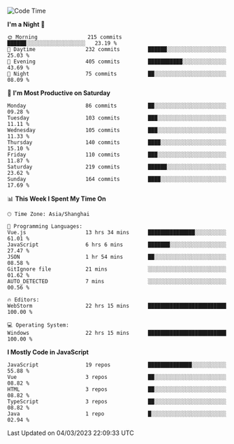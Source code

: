 <!--START_SECTION:waka-->
![Code Time](http://img.shields.io/badge/Code%20Time-2%2C130%20hrs%2048%20mins-blue)

**I'm a Night 🦉** 

```text
🌞 Morning                215 commits         ██████░░░░░░░░░░░░░░░░░░░   23.19 % 
🌆 Daytime                232 commits         ██████░░░░░░░░░░░░░░░░░░░   25.03 % 
🌃 Evening                405 commits         ███████████░░░░░░░░░░░░░░   43.69 % 
🌙 Night                  75 commits          ██░░░░░░░░░░░░░░░░░░░░░░░   08.09 % 
```
📅 **I'm Most Productive on Saturday** 

```text
Monday                   86 commits          ██░░░░░░░░░░░░░░░░░░░░░░░   09.28 % 
Tuesday                  103 commits         ███░░░░░░░░░░░░░░░░░░░░░░   11.11 % 
Wednesday                105 commits         ███░░░░░░░░░░░░░░░░░░░░░░   11.33 % 
Thursday                 140 commits         ████░░░░░░░░░░░░░░░░░░░░░   15.10 % 
Friday                   110 commits         ███░░░░░░░░░░░░░░░░░░░░░░   11.87 % 
Saturday                 219 commits         ██████░░░░░░░░░░░░░░░░░░░   23.62 % 
Sunday                   164 commits         ████░░░░░░░░░░░░░░░░░░░░░   17.69 % 
```


📊 **This Week I Spent My Time On** 

```text
🕑︎ Time Zone: Asia/Shanghai

💬 Programming Languages: 
Vue.js                   13 hrs 34 mins      ███████████████░░░░░░░░░░   61.01 % 
JavaScript               6 hrs 6 mins        ███████░░░░░░░░░░░░░░░░░░   27.47 % 
JSON                     1 hr 54 mins        ██░░░░░░░░░░░░░░░░░░░░░░░   08.58 % 
GitIgnore file           21 mins             ░░░░░░░░░░░░░░░░░░░░░░░░░   01.62 % 
AUTO_DETECTED            7 mins              ░░░░░░░░░░░░░░░░░░░░░░░░░   00.56 % 

🔥 Editors: 
WebStorm                 22 hrs 15 mins      █████████████████████████   100.00 % 

💻 Operating System: 
Windows                  22 hrs 15 mins      █████████████████████████   100.00 % 
```

**I Mostly Code in JavaScript** 

```text
JavaScript               19 repos            ██████████████░░░░░░░░░░░   55.88 % 
Vue                      3 repos             ██░░░░░░░░░░░░░░░░░░░░░░░   08.82 % 
HTML                     3 repos             ██░░░░░░░░░░░░░░░░░░░░░░░   08.82 % 
TypeScript               3 repos             ██░░░░░░░░░░░░░░░░░░░░░░░   08.82 % 
Java                     1 repo              █░░░░░░░░░░░░░░░░░░░░░░░░   02.94 % 
```




 Last Updated on 04/03/2023 22:09:33 UTC
<!--END_SECTION:waka-->

<!--
**likaiqiang/likaiqiang** is a ✨ _special_ ✨ repository because its `README.md` (this file) appears on your GitHub profile.

Here are some ideas to get you started:

- 🔭 I’m currently working on ...
- 🌱 I’m currently learning ...
- 👯 I’m looking to collaborate on ...
- 🤔 I’m looking for help with ...
- 💬 Ask me about ...
- 📫 How to reach me: ...
- 😄 Pronouns: ...
- ⚡ Fun fact: ...
-->
